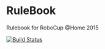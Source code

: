 RuleBook
========

Rulebook for RoboCup @Home 2015

[![Build Status](https://www.sharelatex.com/github/repos/LoyVanBeek/RuleBook/builds/latest/badge.svg)](https://www.sharelatex.com/github/repos/LoyVanBeek/RuleBook)
